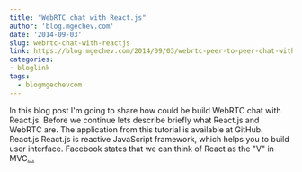 ```yaml
---
title: "WebRTC chat with React.js"
author: 'blog.mgechev.com'
date: '2014-09-03'
slug: webrtc-chat-with-reactjs
link: https://blog.mgechev.com/2014/09/03/webrtc-peer-to-peer-chat-with-react/
categories:
- bloglink
tags:
  - blogmgechevcom
---
```


In this blog post I'm going to share how could be build WebRTC chat with React.js. Before we continue lets describe briefly what React.js and WebRTC are. The application from this tutorial is available at GitHub. React.js React.js is reactive JavaScript framework, which helps you to build user interface. Facebook states that we can think of React as the "V" in MVC[... <i class="fas fa-external-link-alt"></i>](https://blog.mgechev.com/2014/09/03/webrtc-peer-to-peer-chat-with-react/)

